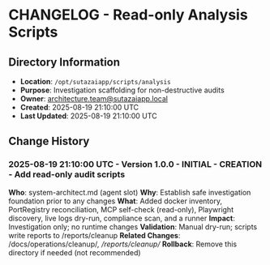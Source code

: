 # CHANGELOG - Read-only Analysis Scripts

## Directory Information
- **Location**: `/opt/sutazaiapp/scripts/analysis`
- **Purpose**: Investigation scaffolding for non-destructive audits
- **Owner**: architecture.team@sutazaiapp.local
- **Created**: 2025-08-19 21:10:00 UTC
- **Last Updated**: 2025-08-19 21:10:00 UTC

## Change History

### 2025-08-19 21:10:00 UTC - Version 1.0.0 - INITIAL - CREATION - Add read-only audit scripts
**Who**: system-architect.md (agent slot)
**Why**: Establish safe investigation foundation prior to any changes
**What**: Added docker inventory, PortRegistry reconciliation, MCP self-check (read-only), Playwright discovery, live logs dry-run, compliance scan, and a runner
**Impact**: Investigation only; no runtime changes
**Validation**: Manual dry-run; scripts write reports to /reports/cleanup
**Related Changes**: /docs/operations/cleanup/*, /reports/cleanup/*
**Rollback**: Remove this directory if needed (not recommended)